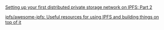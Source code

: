 [Setting up your first distributed private storage network on IPFS: Part 2](https://medium.com/coinmonks/setting-up-your-first-distributed-private-storage-network-on-ipfs-part-2-4b6f96712bae)

[ipfs/awesome-ipfs: Useful resources for using IPFS and building things on top of it](https://github.com/ipfs/awesome-ipfs)
